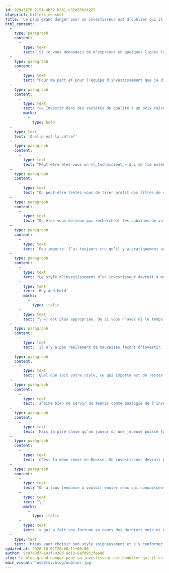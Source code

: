 ```yaml
---
id: 929a3270-2151-4b32-b361-c32e55b24229
blueprint: billets_mensuel
title: 'Le plus grand danger pour un investisseur est d’oublier qui il est'
html_content:
  -
    type: paragraph
    content:
      -
        type: text
        text: 'Si je vous demandais de m’exprimer en quelques lignes le type d’investisseur boursier que vous êtes, sauriez-vous le faire?'
  -
    type: paragraph
    content:
      -
        type: text
        text: "Pour ma part et pour l’équipe d’investissement que je dirige, notre philosophie d’il y a plus de 30 ans est toujours restée la même.\_Dans sa plus simple expression, elle s’exprime ainsi\_:"
  -
    type: paragraph
    content:
      -
        type: text
        text: "«\_Investir dans des sociétés de qualité à un prix raisonnable et les conserver pendant de nombreuses années.\_»"
        marks:
          -
            type: bold
  -
    type: text
    text: 'Quelle est la vôtre?'
  -
    type: paragraph
    content:
      -
        type: text
        text: "Peut-être êtes-vous un «\_technicien\_» qui se fie essentiellement aux graphiques des titres boursiers. Vous avez développé votre propre méthode au fil des ans et ça fonctionne plutôt bien pour vous."
  -
    type: paragraph
    content:
      -
        type: text
        text: "Ou peut-être tentez-vous de tirer profit des titres de sociétés évoluant dans des secteurs en forte croissance, quitte à payer un prix élevé pour ces titres? On vous appellerait alors un investisseur «\_croissance\_». Ou encore de tirer profit des tendances de marché, des vagues et du «\_momentum\_» que vous observez dans les marchés boursiers?"
  -
    type: paragraph
    content:
      -
        type: text
        text: "Ou êtes-vous de ceux qui recherchent les aubaines de valeur, tentant de dénicher des titres délaissés qui s’échangent largement sous la valeur de leurs actifs tangibles. Dans ce cas, on vous appellerait un investisseur «\_valeur\_»."
  -
    type: paragraph
    content:
      -
        type: text
        text: 'Peu importe. J’ai toujours cru qu’il y a pratiquement autant de manières d’investir qu’il y a d’investisseurs. De fait, deux investisseurs pourraient avoir précisément la même philosophie d’investissement, mais si vous examiniez leurs portefeuilles respectifs, vous verriez qu’ils sont en grande partie composés de sociétés différentes. De plus, le nombre de titres et la diversification de leurs portefeuilles pourraient très bien être aux antipodes. Je connais plusieurs gestionnaires de portefeuille qui appliquent une philosophie d’investissement très similaire à celle de COTE 100, mais vous ne sauriez le dire en comparant nos portefeuilles.'
  -
    type: paragraph
    content:
      -
        type: text
        text: "Le style d’investissement d’un investisseur devrait à mon avis s’approcher le plus possible de la personnalité de cet investisseur, de ses objectifs financiers et de son degré de tolérance envers le risque. Si vous êtes une personne qui carbure aux changements et qui aime prendre des décisions rapides, peut-être l’analyse technique ou la méthode «\_momentum\_» est-elle appropriée pour vous? Si au contraire, vous êtes une personne patiente, qui cherche à suivre le développement et la croissance à long terme d’entreprises qu’elle a pris le temps de connaître et d’analyser, la méthode «\_Acheter pour le long terme\_» («\_"
      -
        type: text
        text: 'Buy and Hold'
        marks:
          -
            type: italic
      -
        type: text
        text: "\_») est plus appropriée. Ou si vous n’avez ni le temps, ni les connaissances, ni l’envie de passer trop de temps à étudier des titres de sociétés ou des graphiques de titres boursiers, peut-être êtes-vous destiné à être un investisseur peu actif à long terme qui achètera des fonds indiciels pour les 30 prochaines années? Vous serez alors un investisseur «\_passif\_»."
  -
    type: paragraph
    content:
      -
        type: text
        text: 'Il n’y a pas réellement de mauvaises façons d’investir. Je dirais toutefois que de nombreux investisseurs ne savent pas vraiment quel genre d’investisseur ils sont. Dans de nombreux autres cas, ils ont peut-être établi leur méthode d’investissement, mais ils en dévient constamment.'
  -
    type: paragraph
    content:
      -
        type: text
        text: 'Quel que soit votre style, ce qui importe est de rester fidèle en tout temps à ce style, bon an, mal an, dans tous les types de marchés boursiers. La pire chose à faire est de changer constamment de route, une bonne manière de ne jamais atteindre la destination.'
  -
    type: paragraph
    content:
      -
        type: text
        text: 'J’aime bien me servir du tennis comme analogie de l’investissement. Or, j’estime qu’un joueur ou une joueuse devra tôt ou tard trouver le style de jeu qui convient le plus à sa personnalité, qui exploite ses qualités physiques et techniques et qui minimise l’impact de ses lacunes. Ainsi, certains joueurs développeront un style axé sur la défensive. Pour ces joueurs, la vitesse, la régularité des coups et la patience seront les principaux ingrédients de leur succès. D’autres joueurs développeront un jeu axé sur l’attaque qui misera sur un premier service puissant et sur des montées régulières au filet dans le but d’exercer une pression constante sur leur adversaire. Il existe un vaste éventail de styles de jeu et chaque joueur ou joueuse est unique en son genre.'
  -
    type: paragraph
    content:
      -
        type: text
        text: 'Mais la pire chose qu’un joueur ou une joueuse puisse faire, selon moi, est de changer de style de jeu à chaque tournoi. Ou pire, au milieu d’un match. Bien sûr, il peut être approprié d’apporter des ajustements à sa stratégie selon les conditions, le style de son adversaire ou le succès (ou l’insuccès) qu’on obtient depuis le début d’un match. Mais ces changements devraient être subtils et ne pas éloigner radicalement le joueur de son style de jeu naturel.'
  -
    type: paragraph
    content:
      -
        type: text
        text: 'C’est la même chose en Bourse. Un investisseur devrait passer beaucoup de temps à étudier les diverses façons d’investir et choisir le style qui lui convient le mieux. Une fois ce style choisi, il devrait le conserver à long terme et ne pas trop y déroger au hasard des conditions changeantes du marché ou selon ce qui fonctionne à un moment précis en Bourse.'
  -
    type: paragraph
    content:
      -
        type: text
        text: "On a tous tendance à vouloir émuler ceux qui connaissent du succès. On entend parler d’un «\_boursicoteur"
      -
        type: text
        text: "\_"
        marks:
          -
            type: italic
      -
        type: text
        text: '» qui a fait une fortune au cours des derniers mois et on est tenté de faire comme lui. Notre voisin a fait beaucoup d’argent en investissant dans la dernière société technologique à faire le saut en Bourse – pourquoi ne ferais-je pas comme lui lors de la prochaine? Voilà à mon avis la meilleure manière de se brûler sévèrement en Bourse.'
  -
    type: text
    text: 'Mieux vaut choisir son style soigneusement et s’y conformer pour long terme.'
updated_at: 2020-10-02T20:00:11+00:00
author: 9c87d8d7-e83f-438d-8d13-6efd9c2fae40
slug: le-plus-grand-danger-pour-un-investisseur-est-doublier-qui-il-est
main_visual: 'assets::blog/oublier.jpg'
---
```

